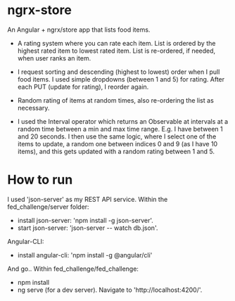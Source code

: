 # ngrx-store

An Angular + ngrx/store app that lists food items.
- A rating system where you can rate each item.  List is ordered by the highest rated item to lowest rated item. List is re-ordered, if needed, when user ranks an item.
- I request sorting and descending (highest to lowest) order when I pull food items. I used simple dropdowns (between 1 and 5) for rating. After each PUT (update for rating), I reorder again.

- Random rating of items at random times, also re-ordering the list as necessary.
- I used the Interval operator which returns an Observable at intervals at a random time between a min and max time range. E.g. I have between 1 and 20 seconds. I then use the same logic, where I select one of the items to update, a random one between indices 0 and 9 (as I have 10 items), and this gets updated with a random rating between 1 and 5.

# How to run

I used 'json-server' as my REST API service. Within the fed_challenge/server folder:

- install json-server: 'npm install -g json-server'.
- start json-server: 'json-server -- watch db.json'.

Angular-CLI:

- install angular-cli: 'npm install -g @angular/cli'

And go..
Within fed_challenge/fed_challenge:
- npm install
- ng serve (for a dev server). Navigate to 'http://localhost:4200/'.

